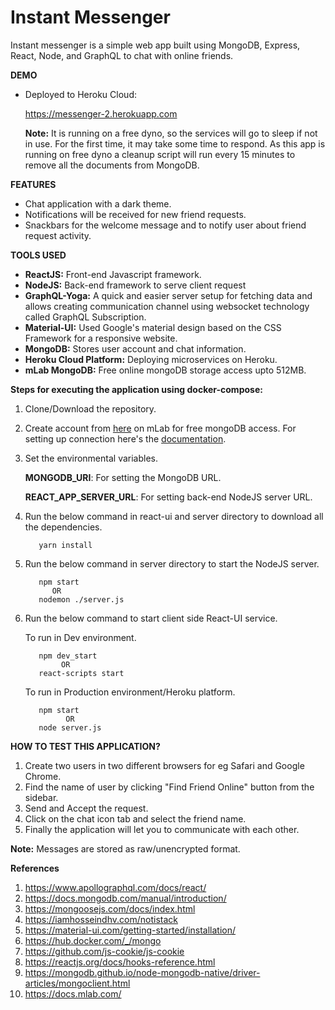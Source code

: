 # Instant Messenger
Instant messenger is a simple web app built using MongoDB, Express, React, Node, and GraphQL to chat with online friends.

**DEMO**
- Deployed to Heroku Cloud:

  https://messenger-2.herokuapp.com

  **Note:** It is running on a free dyno, so the services will go to sleep if not in use.
            For the first time, it may take some time to respond. As this app is running
            on free dyno a cleanup script will run every 15 minutes 
            to remove all the documents from MongoDB.
 
**FEATURES**

- Chat application with a dark theme.
- Notifications will be received for new friend requests.
- Snackbars for the welcome message and to notify user about friend request activity.

**TOOLS USED**

- **ReactJS:** Front-end Javascript framework.
- **NodeJS:** Back-end framework to serve client request
- **GraphQL-Yoga:** A quick and easier server setup for fetching data 
    and allows creating communication channel using websocket technology called GraphQL Subscription.
- **Material-UI:** Used Google's material design based on the CSS Framework for a responsive website.
- **MongoDB:** Stores user account and chat information.
- **Heroku Cloud Platform:** Deploying microservices on Heroku.
- **mLab MongoDB:** Free online mongoDB storage access upto 512MB.

**Steps for executing the application using docker-compose:**
1. Clone/Download the repository.

2. Create account from [here](https://mlab.com) on mLab for free mongoDB access.
   For setting up connection here's the [documentation](https://docs.mlab.com).

3. Set the environmental variables.

   **MONGODB_URI**: For setting the MongoDB URL. 

   **REACT_APP_SERVER_URL**: For setting back-end NodeJS server URL.
   
4. Run the below command in react-ui and server directory to download all
   the dependencies.
   
   ```
      yarn install
   ```
   
5. Run the below command in server directory to start the NodeJS server.

   ```
      npm start
         OR
      nodemon ./server.js
   ```
   
6. Run the below command to start client side React-UI service.

   To run in Dev environment.
   ```
      npm dev_start
           OR
      react-scripts start
   ```
   
   To run in Production environment/Heroku platform.
   ```
      npm start
            OR
      node server.js
   ```

**HOW TO TEST THIS APPLICATION?** 

1) Create two users in two different browsers for eg Safari and Google Chrome.
2) Find the name of user by clicking "Find Friend Online" button from the sidebar.
3) Send and Accept the request. 
4) Click on the chat icon tab and select the friend name.
5) Finally the application will let you to communicate with each other.

  **Note:** Messages are stored as raw/unencrypted format.

**References**  
1. https://www.apollographql.com/docs/react/
2. https://docs.mongodb.com/manual/introduction/
3. https://mongoosejs.com/docs/index.html
4. https://iamhosseindhv.com/notistack
5. https://material-ui.com/getting-started/installation/
6. https://hub.docker.com/_/mongo
7. https://github.com/js-cookie/js-cookie
8. https://reactjs.org/docs/hooks-reference.html
9. https://mongodb.github.io/node-mongodb-native/driver-articles/mongoclient.html
10. https://docs.mlab.com/